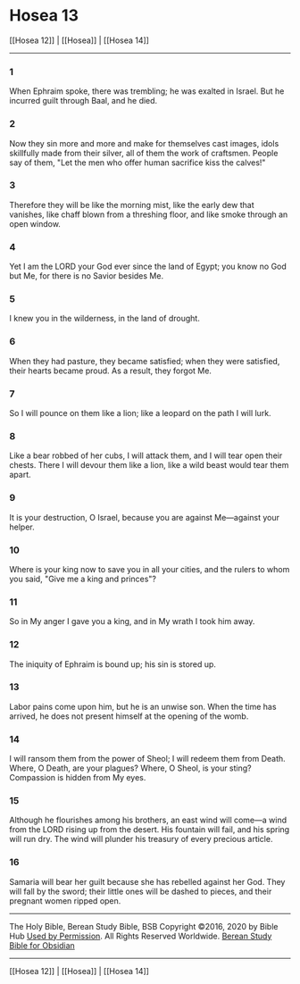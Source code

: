 # Hosea 13

[[Hosea 12]] | [[Hosea]] | [[Hosea 14]]

---

### 1
When Ephraim spoke, there was trembling; he was exalted in Israel. But he incurred guilt through Baal, and he died.

### 2
Now they sin more and more and make for themselves cast images, idols skillfully made from their silver, all of them the work of craftsmen. People say of them, "Let the men who offer human sacrifice kiss the calves!"

### 3
Therefore they will be like the morning mist, like the early dew that vanishes, like chaff blown from a threshing floor, and like smoke through an open window.

### 4
Yet I am the LORD your God ever since the land of Egypt; you know no God but Me, for there is no Savior besides Me.

### 5
I knew you in the wilderness, in the land of drought.

### 6
When they had pasture, they became satisfied; when they were satisfied, their hearts became proud. As a result, they forgot Me.

### 7
So I will pounce on them like a lion; like a leopard on the path I will lurk.

### 8
Like a bear robbed of her cubs, I will attack them, and I will tear open their chests. There I will devour them like a lion, like a wild beast would tear them apart.

### 9
It is your destruction, O Israel, because you are against Me—against your helper.

### 10
Where is your king now to save you in all your cities, and the rulers to whom you said, "Give me a king and princes"?

### 11
So in My anger I gave you a king, and in My wrath I took him away.

### 12
The iniquity of Ephraim is bound up; his sin is stored up.

### 13
Labor pains come upon him, but he is an unwise son. When the time has arrived, he does not present himself at the opening of the womb.

### 14
I will ransom them from the power of Sheol; I will redeem them from Death. Where, O Death, are your plagues? Where, O Sheol, is your sting? Compassion is hidden from My eyes.

### 15
Although he flourishes among his brothers, an east wind will come—a wind from the LORD rising up from the desert. His fountain will fail, and his spring will run dry. The wind will plunder his treasury of every precious article.

### 16
Samaria will bear her guilt because she has rebelled against her God. They will fall by the sword; their little ones will be dashed to pieces, and their pregnant women ripped open.

---

The Holy Bible, Berean Study Bible, BSB
Copyright ©2016, 2020 by Bible Hub
[Used by Permission](https://berean.bible/terms.htm). All Rights Reserved Worldwide.
[Berean Study Bible for Obsidian](https://github.com/gapmiss/berean-study-bible-for-obsidian)

---

[[Hosea 12]] | [[Hosea]] | [[Hosea 14]]

